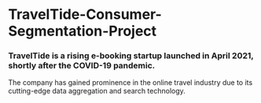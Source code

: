 # TravelTide-Consumer-Segmentation-Project

### TravelTide is a rising e-booking startup launched in April 2021, shortly after the COVID-19 pandemic.
  The company has gained prominence in the online travel industry due to its cutting-edge data aggregation and search technology.
